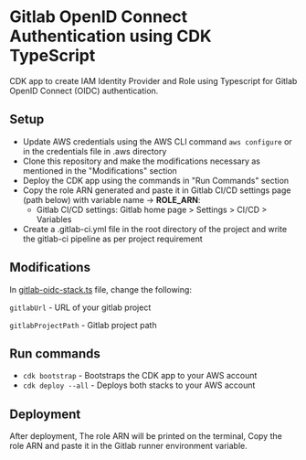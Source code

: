 # Gitlab OpenID Connect Authentication using CDK TypeScript

CDK app to create IAM Identity Provider and Role using Typescript for Gitlab OpenID Connect (OIDC) authentication.

## Setup

* Update AWS credentials using the AWS CLI command `aws configure` or in the credentials file in .aws directory
* Clone this repository and make the modifications necessary as mentioned in the "Modifications" section
* Deploy the CDK app using the commands in "Run Commands" section
* Copy the role ARN generated and paste it in Gitlab CI/CD settings page (path below) with variable name -> **ROLE_ARN**: 
  *  Gitlab CI/CD settings: Gitlab home page > Settings > CI/CD > Variables
* Create a .gitlab-ci.yml file in the root directory of the project and write the gitlab-ci pipeline as per project requirement

## Modifications
In [gitlab-oidc-stack.ts](https://github.com/rishi-srinivasan/gitlab-oidc/blob/main/lib/gitlab-oidc-stack.ts) file, change the following:

`gitlabUrl` - URL of your gitlab project

`gitlabProjectPath` - Gitlab project path

## Run commands

* `cdk bootstrap` - Bootstraps the CDK app to your AWS account
* `cdk deploy --all` - Deploys both stacks to your AWS account

## Deployment

After deployment, The role ARN will be printed on the terminal, Copy the role ARN and paste it in the Gitlab runner environment variable.